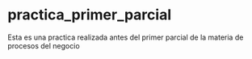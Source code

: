# practica_primer_parcial
Esta es una practica realizada antes del primer parcial de la materia de procesos del negocio
